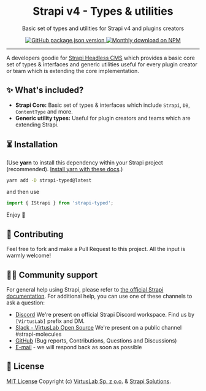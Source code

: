 <div align="center">
  <h1>Strapi v4 - Types &amp; utilities</h1>
  <p>Basic set of types and utilities for Strapi v4 and plugins creators</p>
  <a href="https://www.npmjs.org/package/strapi-typed">
    <img alt="GitHub package.json version" src="https://img.shields.io/github/package-json/v/VirtusLab-Open-Source/strapi-typed?label=npm&logo=npm">
  </a>
  <a href="https://www.npmjs.org/package/strapi-typed">
    <img src="https://img.shields.io/npm/dm/strapi-typed.svg" alt="Monthly download on NPM" />
  </a>
</div>

---

A developers goodie for [Strapi Headless CMS](https://github.com/strapi/strapi) which provides a basic core set of types &amp; interfaces and generic utilities useful for every plugin creator or team which is extending the core implementation.

## ✨ What's included?

- **Strapi Core:** Basic set of types &amp; interfaces which include `Strapi`, `DB`, `ContentType` and more.
- **Generic utility types:** Useful for plugin creators and teams which are extending Strapi.

## ⏳ Installation

(Use **yarn** to install this dependency within your Strapi project (recommended). [Install yarn with these docs](https://yarnpkg.com/lang/en/docs/install/).)

```bash
yarn add -D strapi-typed@latest
```

and then use

```typescript
import { IStrapi } from 'strapi-typed';
```

Enjoy 🎉

## 🤝 Contributing

Feel free to fork and make a Pull Request to this project. All the input is warmly welcome!

## 👨‍💻 Community support

For general help using Strapi, please refer to [the official Strapi documentation](https://strapi.io/documentation/). For additional help, you can use one of these channels to ask a question:

- [Discord](https://discord.strapi.io/) We're present on official Strapi Discord workspace. Find us by `[VirtusLab]` prefix and DM.
- [Slack - VirtusLab Open Source](https://virtuslab-oss.slack.com) We're present on a public channel #strapi-molecules
- [GitHub](https://github.com/VirtusLab-Open-Source/strapi-typed/issues) (Bug reports, Contributions, Questions and Discussions)
- [E-mail](mailto:strapi@virtuslab.com) - we will respond back as soon as possible

## 📝 License

[MIT License](LICENSE.md) Copyright (c) [VirtusLab Sp. z o.o.](https://virtuslab.com/) &amp; [Strapi Solutions](https://strapi.io/).
